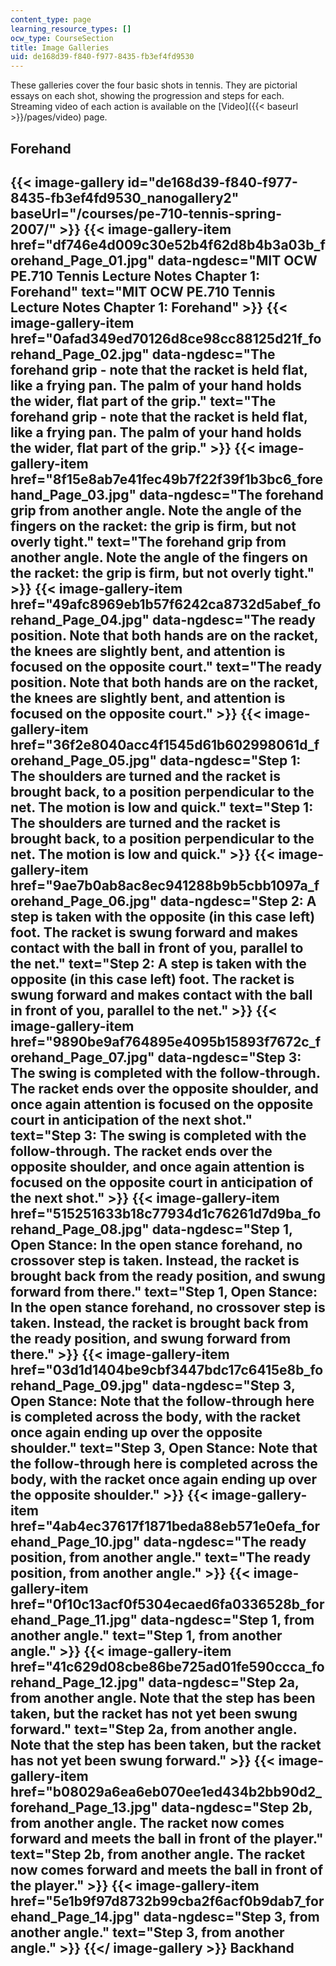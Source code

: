 ```yaml
---
content_type: page
learning_resource_types: []
ocw_type: CourseSection
title: Image Galleries
uid: de168d39-f840-f977-8435-fb3ef4fd9530
---
```


These galleries cover the four basic shots in tennis. They are pictorial essays on each shot, showing the progression and steps for each. Streaming video of each action is available on the [Video]({{< baseurl >}}/pages/video) page.

Forehand
--------
{{< image-gallery id="de168d39-f840-f977-8435-fb3ef4fd9530_nanogallery2" baseUrl="/courses/pe-710-tennis-spring-2007/" >}}
{{< image-gallery-item href="df746e4d009c30e52b4f62d8b4b3a03b_forehand_Page_01.jpg" data-ngdesc="MIT OCW PE.710 Tennis Lecture Notes Chapter 1: Forehand" text="MIT OCW PE.710 Tennis Lecture Notes Chapter 1: Forehand" >}}
{{< image-gallery-item href="0afad349ed70126d8ce98cc88125d21f_forehand_Page_02.jpg" data-ngdesc="The forehand grip - note that the racket is held flat, like a frying pan. The palm of your hand holds the wider, flat part of the grip." text="The forehand grip - note that the racket is held flat, like a frying pan. The palm of your hand holds the wider, flat part of the grip." >}}
{{< image-gallery-item href="8f15e8ab7e41fec49b7f22f39f1b3bc6_forehand_Page_03.jpg" data-ngdesc="The forehand grip from another angle. Note the angle of the fingers on the racket: the grip is firm, but not overly tight." text="The forehand grip from another angle. Note the angle of the fingers on the racket: the grip is firm, but not overly tight." >}}
{{< image-gallery-item href="49afc8969eb1b57f6242ca8732d5abef_forehand_Page_04.jpg" data-ngdesc="The ready position. Note that both hands are on the racket, the knees are slightly bent, and attention is focused on the opposite court." text="The ready position. Note that both hands are on the racket, the knees are slightly bent, and attention is focused on the opposite court." >}}
{{< image-gallery-item href="36f2e8040acc4f1545d61b602998061d_forehand_Page_05.jpg" data-ngdesc="Step 1: The shoulders are turned and the racket is brought back, to a position perpendicular to the net. The motion is low and quick." text="Step 1: The shoulders are turned and the racket is brought back, to a position perpendicular to the net. The motion is low and quick." >}}
{{< image-gallery-item href="9ae7b0ab8ac8ec941288b9b5cbb1097a_forehand_Page_06.jpg" data-ngdesc="Step 2: A step is taken with the opposite (in this case left) foot. The racket is swung forward and makes contact with the ball in front of you, parallel to the net." text="Step 2: A step is taken with the opposite (in this case left) foot. The racket is swung forward and makes contact with the ball in front of you, parallel to the net." >}}
{{< image-gallery-item href="9890be9af764895e4095b15893f7672c_forehand_Page_07.jpg" data-ngdesc="Step 3: The swing is completed with the follow-through. The racket ends over the opposite shoulder, and once again attention is focused on the opposite court in anticipation of the next shot." text="Step 3: The swing is completed with the follow-through. The racket ends over the opposite shoulder, and once again attention is focused on the opposite court in anticipation of the next shot." >}}
{{< image-gallery-item href="515251633b18c77934d1c76261d7d9ba_forehand_Page_08.jpg" data-ngdesc="Step 1, Open Stance: In the open stance forehand, no crossover step is taken. Instead, the racket is brought back from the ready position, and swung forward from there." text="Step 1, Open Stance: In the open stance forehand, no crossover step is taken. Instead, the racket is brought back from the ready position, and swung forward from there." >}}
{{< image-gallery-item href="03d1d1404be9cbf3447bdc17c6415e8b_forehand_Page_09.jpg" data-ngdesc="Step 3, Open Stance: Note that the follow-through here is completed across the body, with the racket once again ending up over the opposite shoulder." text="Step 3, Open Stance: Note that the follow-through here is completed across the body, with the racket once again ending up over the opposite shoulder." >}}
{{< image-gallery-item href="4ab4ec37617f1871beda88eb571e0efa_forehand_Page_10.jpg" data-ngdesc="The ready position, from another angle." text="The ready position, from another angle." >}}
{{< image-gallery-item href="0f10c13acf0f5304ecaed6fa0336528b_forehand_Page_11.jpg" data-ngdesc="Step 1, from another angle." text="Step 1, from another angle." >}}
{{< image-gallery-item href="41c629d08cbe86be725ad01fe590ccca_forehand_Page_12.jpg" data-ngdesc="Step 2a, from another angle. Note that the step has been taken, but the racket has not yet been swung forward." text="Step 2a, from another angle. Note that the step has been taken, but the racket has not yet been swung forward." >}}
{{< image-gallery-item href="b08029a6ea6eb070ee1ed434b2bb90d2_forehand_Page_13.jpg" data-ngdesc="Step 2b, from another angle. The racket now comes forward and meets the ball in front of the player." text="Step 2b, from another angle. The racket now comes forward and meets the ball in front of the player." >}}
{{< image-gallery-item href="5e1b9f97d8732b99cba2f6acf0b9dab7_forehand_Page_14.jpg" data-ngdesc="Step 3, from another angle." text="Step 3, from another angle." >}}
{{</ image-gallery >}}
Backhand
--------